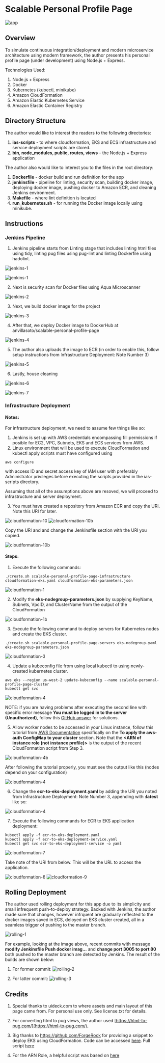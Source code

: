 # Scalable Personal Profile Page

![app](./images/app-0.PNG)

## Overview

To simulate continuous integration/deployment and modern microservice 
architecture using modern framework, the author presents his
personal profile page (under development) using Node.js + Express.

Technologies Used:
1. Node.js + Express
2. Docker
3. Kubernetes (kubectl, minikube)
4. Amazon CloudFormation
5. Amazon Elastic Kubernetes Service
6. Amazon Elastic Container Registry

## Directory Structure

The author would like to interest the readers to the following directories:

1. __ias-scripts__ - to where cloudformation, EKS and ECS infrastructure and service deployment scripts are stored.
2. __bin, node\_modules, public, routes, views__ - the Node.js + Express application

The author also would like to interest you to the files in the root directory:
1. __Dockerfile__ - docker build and run definition for the app
2. __jenkinsfile__ - pipeline for linting, security scan, building docker image, deploying docker image, pushing docker to Amazon ECR, and cleaning Jenkins environment.
3. __Makefile__ - where lint definition is located
4. __run\_kubernetes.sh__ - for running the Docker image locally using minikube.


## Instructions

### Jenkins Pipeline

1. Jenkins pipeline starts from Linting stage that includes linting html files using tidy, linting pug files using pug-lint and linting Dockerfile using hadolint.

![jenkins-1](./images/jenkins-0.PNG)

![jenkins-1](./images/jenkins-1.PNG)

2. Next is security scan for Docker files using Aqua Microscanner

![jenkins-2](./images/jenkins-2.PNG)

3. Next, we build docker image for the project

![jenkins-3](./images/jenkins-3.PNG)

4. After that, we deploy Docker image to DockerHub at anvillasoto/scalable-personal-profile-page

![jenkins-4](./images/jenkins-4.PNG)

5. The author also uploads the image to ECR (in order to enable this, follow setup instructions from Infrastructure Deployment: Note Number 3)

![jenkins-5](./images/jenkins-5.PNG)

6. Lastly, house cleaning

![jenkins-6](./images/jenkins-6.PNG)

![jenkins-7](./images/jenkins-6.PNG)


### Infrastructure Deployment

#### Notes:

For infrastructure deployment, we need to assume few things like so:

1. Jenkins is set up with AWS credentials encompassing fill permissions if posible for EC2, VPC, Subnets, EKS and ECS services from AWS.
2. Linux environment that will be used to execute CloudFormation and kubectl apply scripts must have configured using
```
aws configure
```
with access ID and secret access key of IAM user with preferably Administrator privileges before executing the scripts provided in the ias-scripts directory.

Assuming that all of the assumptions above are resoved, we will proceed to infrastructure and server deployment.

3. You must have created a repository from Amazon ECR and copy the URI. Note this URI for later.

![cloudformation-10](./images/cloudformation-10.PNG)
![cloudformation-10b](./images/cloudformation-10b.PNG)

Copy the URI and and change the Jenkinsfile section with the URI you copied. 

![cloudformation-10b](./images/cloudformation-10b.PNG)


#### Steps:

1. Execute the following commands:

```
./create.sh scalable-personal-profile-page-infrastructure cloudformation-eks.yaml cloudformation-eks-parameters.json
```

![cloudformation-1](./images/cloudformation-1.PNG)

2. Modify the __eks-nodegroup-parameters.json__ by supplying KeyName, Subnets, VpcID, and ClusterName from the output of the CloudFormation

![cloudformation-1b](./images/cloudformation-1b.PNG)

3. Execute the following command to deploy servers for Kubernetes nodes and create the EKS cluster.

```
./create.sh scalable-personal-profile-page-servers eks-nodegroup.yaml eks-nodegroup-parameters.json
```

![cloudformation-3](./images/cloudformation-3.PNG)

4. Update a kubeconfig file from using local kubectl to using newly-created kubernetes cluster.

```
aws eks --region us-west-2 update-kubeconfig --name scalable-personal-profile-page-cluster
kubectl get svc
```

![cloudformation-4](./images/cloudformation-2.PNG)

NOTE:
if you are having problems after executing the second line with specific error message __You must be logged in to the server (Unauthorized)__,
follow this [GitHub answer](https://github.com/kubernetes-sigs/aws-iam-authenticator/issues/174#issuecomment-450651720) for solutions.

5. Allow worker nodes to be accessed in your Linux instance, follow this tutorial from [AWS Documentation](https://docs.aws.amazon.com/eks/latest/userguide/add-user-role.html)
specifically on the __To apply the aws-auth ConfigMap to your cluster__ section. Note that the __<ARN of instance role (not instance profile)>__ is the output of the recent CloudFormation script from Step 3.

![cloudformation-4b](./images/cloudformation-4b.PNG)

After following the tutorial properly, you must see the output like this (nodes depend on your configuration)

![cloudformation-4](./images/cloudformation-4.PNG)

6. Change the __ecr-to-eks-deployment.yaml__ by adding the URI you noted from Infrastructure Deployment: Note Number 3, appending with __:latest__ like so:

![cloudformation-4](./images/cloudformation-11.PNG)

7. Execute the following commands for ECR to EKS application deployment:

```
kubectl apply -f ecr-to-eks-deployment.yaml
kubectl apply -f ecr-to-eks-deployment-service.yaml 
kubectl get svc ecr-to-eks-deployment-service -o yaml
```

![cloudformation-7](./images/cloudformation-7.PNG)

Take note of the URI from below. This will be the URL to access the application.

![cloudformation-8](./images/cloudformation-8.PNG)
![cloudformation-9](./images/cloudformation-9.PNG)


## Rolling Deployment

The author used rolling deployment for this app due to its simplicity and small 
infrequent push-to-deploy strategy. Backed with Jenkins, the author made sure 
that changes, however infrquent are gradually reflected to the docker images 
saved in ECS, deloyed on EKS cluster created, all in a seamless trigger of 
pushing to the master branch.

![rolling-1](./images/rolling-1.PNG)

For example, looking at the image above, recent commits with message 
__modify Jenkinsfile Push docker imag...__ and __change port 3005 to port 80__ 
both pushed to the master branch are detected by Jenkins. The result of the builds are shown below:

1. For former commit:
![rolling-2](rolling-2.PNG)

2. For latter commit:
![rolling-3](rolling-3.PNG)


## Credits

1. Special thanks to uideck.com to where assets and main layout of this page came from. For personal use only. See license.txt for details.

2. For converting html to pug views, the author used [https://html-to-pug.com/](https://html-to-pug.com/).

3. Big thanks to https://github.com/ForgeRock for providing a snippet to deploy EKS using CloudFormation. Code can be accessed [here](https://github.com/ForgeRock/forgeops/blob/master/etc/amazon-eks-vpc.yaml).
  Full script [here](https://www.devopsnipp.com/snippets/Create-Amazon-EKS-VPC-)

4. For the ARN Role, a helpful script was based on [here](https://medium.com/@dhammond0083/aws-eks-managed-setup-with-cloudformation-97461300e952)
  
